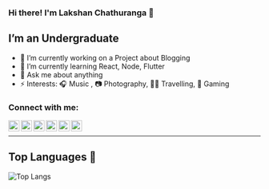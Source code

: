 ### Hi there! I'm Lakshan Chathuranga 👋

## I’m an Undergraduate

- 🔭 I’m currently working on a Project about Blogging
- 🌱 I’m currently learning React, Node, Flutter
- 💬 Ask me about anything
- ⚡ Interests: 🎧 Music , 📷 Photography, 🚶‍♂️ Travelling, 🎯 Gaming

### Connect with me:

[<img align="left" alt="fiescolabs.digital" width="22px" src="https://cdn0.iconfinder.com/data/icons/3-colors-outline/500/Browser-256.png" target="_blank"/>][website]
[<img align="left" alt="fiescolabs.digital" width="22px" src="https://cdn0.iconfinder.com/data/icons/3-colors-outline/500/Browser-256.png" />][website_2]
[<img align="left" alt="Lakshan-Chathuranga | LinkedIn" width="22px" src="https://cdn2.iconfinder.com/data/icons/social-media-2285/512/1_Linkedin_unofficial_colored_svg-512.png"  />][linkedin]
[<img align="left" alt="lakshan_chathu99 | Instagram" width="22px" src="https://cdn2.iconfinder.com/data/icons/social-media-2285/512/1_Instagram_colored_svg_1-512.png" />][instagram]
[<img align="left" alt="Lakshan Chathuranga | YouTube" width="22px" src="https://cdn4.iconfinder.com/data/icons/logos-and-brands/512/395_Youtube_logo-256.png" />][youtube]
[<img align="left" alt="Lakshan Chathuranga | Stack Overflow" width="22px" src="https://cdn2.iconfinder.com/data/icons/social-icons-color/512/stackoverflow-256.png" />][stack-overflow]
  
[website]: https://hexception.live/
[website_2]: http://fiescolabs.digital/
[instagram]: https://instagram.com/lakshan_chathu99
[linkedin]: https://linkedin.com/in/lakshan-chathuranga
[youtube]: https://www.youtube.com/channel/UC3rmu6tsZZ38wedNWrbuvYQ
[stack-overflow]: https://stackoverflow.com/users/13673276/lakshan-chathuranga
<br /><hr />

## Top Languages 🎉

![Top Langs](https://github-readme-stats.vercel.app/api/top-langs/?username=LakshanChathuranga99&theme=tokyonight)
